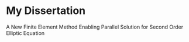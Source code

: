 # My Dissertation

A New Finite Element Method Enabling Parallel Solution for Second Order Elliptic Equation

